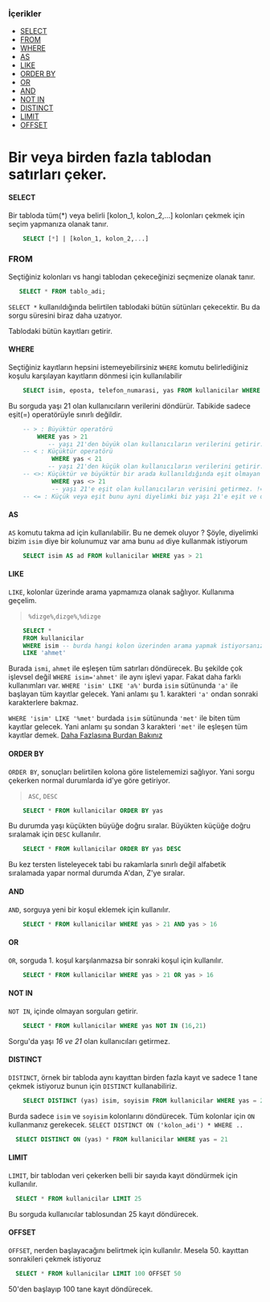 ### İçerikler
* [SELECT](#select)
* [FROM](#from)
* [WHERE](#where)
* [AS](#as)
* [LIKE](#like)
* [ORDER BY](#order-by)
* [OR](#OR)
* [AND](#and)
* [NOT IN](#not-in)
* [DISTINCT](#distinct)
* [LIMIT](#limit)
* [OFFSET](#offset)
# Bir veya birden fazla tablodan satırları çeker.
#### SELECT
Bir tabloda tüm(*) veya belirli [kolon_1, kolon_2,...] kolonları çekmek için seçim yapmanıza olanak tanır.

```SQL
    SELECT [*] | [kolon_1, kolon_2,...]
```
### FROM 
Seçtiğiniz kolonları vs hangi tablodan çekeceğinizi seçmenize olanak tanır.
```SQL 
   SELECT * FROM tablo_adi;

```
`SELECT *` kullanıldığında belirtilen tablodaki bütün sütünları çekecektir. Bu da sorgu süresini biraz daha uzatıyor.

Tablodaki bütün kayıtları getirir.

#### WHERE
Seçtiğiniz kayıtların hepsini istemeyebilirsiniz `WHERE` komutu belirlediğiniz koşulu karşılayan kayıtların dönmesi için kullanılabilir

```SQL
    SELECT isim, eposta, telefon_numarasi, yas FROM kullanicilar WHERE yas = 21
```
Bu sorguda yaşı 21 olan kullanıcıların verilerini döndürür. Tabikide sadece eşit(=) operatörüyle sınırlı değildir. 
```SQL
    -- > : Büyüktür operatörü 
        WHERE yas > 21 
           -- yaşı 21'den büyük olan kullanıcıların verilerini getirir.
    -- < : Küçüktür operatörü
            WHERE yas < 21 
           -- yaşı 21'den küçük olan kullanıcıların verilerini getirir.
    -- <>: Küçüktür ve büyüktür bir arada kullanıldığında eşit olmayan yani 
            WHERE yas <> 21 
            -- yaşı 21'e eşit olan kullanıcıların verisini getirmez. != bu operatör ile aynı işlevi yapar.
    -- <= : Küçük veya eşit bunu ayni diyelimki biz yaşı 21'e eşit ve ondan küçük olanları çekmek istiyoruz bu kullanım yeterli
```
#### AS
`AS` komutu takma ad için kullanılabilir. Bu ne demek oluyor ?
Şöyle, diyelimki bizim `isim` diye bir kolunumuz var ama bunu `ad` diye kullanmak istiyorum
```SQL
    SELECT isim AS ad FROM kullanicilar WHERE yas > 21
```

#### LIKE 
`LIKE`, kolonlar üzerinde arama yapmamıza olanak sağlıyor. Kullanıma geçelim.
> `%dizge%`,`dizge%`,`%dizge`
```SQL
    SELECT * 
    FROM kullanicilar 
    WHERE isim -- burda hangi kolon üzerinden arama yapmak istiyorsanız onu belirtin.
    LIKE 'ahmet'
```
Burada `ismi`, `ahmet` ile eşleşen tüm satırları döndürecek. Bu şekilde çok işlevsel değil `WHERE isim='ahmet'` ile aynı işlevi yapar. Fakat daha farklı kullanımları var. 
``WHERE 'isim' LIKE 'a%'`` burda `isim` sütünunda `'a'` ile başlayan tüm kayıtlar gelecek. Yani anlamı şu 1. karakteri `'a'` ondan sonraki karakterlere bakmaz.

``WHERE 'isim' LIKE '%met'`` burdada `isim` sütünunda `'met'` ile biten tüm kayıtlar gelecek. Yani anlamı şu sondan 3 karakteri `'met'` ile eşleşen tüm kayıtlar demek. [Daha Fazlasına Burdan Bakınız](https://www.postgresql.org/docs/current/functions-matching.html)

#### ORDER BY
`ORDER BY`, sonuçları belirtilen kolona göre listelememizi sağlıyor. Yani sorgu çekerken normal durumlarda id'ye göre getiriyor.
>``ASC``, ``DESC``
```SQL 
    SELECT * FROM kullanicilar ORDER BY yas 
```
Bu durumda yaşı küçükten büyüğe doğru sıralar. Büyükten küçüğe doğru sıralamak için ``DESC`` kullanılır.
```SQL 
    SELECT * FROM kullanicilar ORDER BY yas DESC 
```
Bu kez tersten listeleyecek tabi bu rakamlarla sınırlı değil alfabetik sıralamada yapar normal durumda A'dan, Z'ye sıralar.

#### AND 
`AND`, sorguya yeni bir koşul eklemek için kullanılır.
```SQL
    SELECT * FROM kullanicilar WHERE yas > 21 AND yas > 16
```
#### OR 
`OR`, sorguda 1. koşul karşılanmazsa bir sonraki koşul için kullanılır. 
```SQL
    SELECT * FROM kullanicilar WHERE yas > 21 OR yas > 16
```
#### NOT IN
`NOT IN`, içinde olmayan sorguları getirir.
```SQL
    SELECT * FROM kullanicilar WHERE yas NOT IN (16,21)
```
Sorgu'da yaşı *16 ve 21* olan kullanıcıları getirmez.

#### DISTINCT
`DISTINCT`, örnek bir tabloda aynı kayıttan birden fazla kayıt ve sadece 1 tane çekmek istiyoruz bunun için `DISTINCT` kullanabiliriz.
```SQL
    SELECT DISTINCT (yas) isim, soyisim FROM kullanicilar WHERE yas = 21
```
Burda sadece `isim` ve `soyisim` kolonlarını döndürecek. Tüm kolonlar için `ON` kullanmanız gerekecek. `SELECT DISTINCT ON ('kolon_adi') * WHERE ..`
```SQL 
  SELECT DISTINCT ON (yas) * FROM kullanicilar WHERE yas = 21
```
#### LIMIT
`LIMIT`, bir tablodan veri çekerken belli bir sayıda kayıt döndürmek için kullanılır. 
```SQL 
  SELECT * FROM kullanicilar LIMIT 25
```
Bu sorguda kullanıcılar tablosundan 25 kayıt döndürecek. 

#### OFFSET
`OFFSET`, nerden başlayacağını belirtmek için kullanılır. Mesela 50. kayıttan sonrakileri çekmek istiyoruz
```SQL 
  SELECT * FROM kullanicilar LIMIT 100 OFFSET 50
```
50'den başlayıp 100 tane kayıt döndürecek.